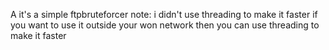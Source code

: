 A it's a simple ftpbruteforcer note: i didn't use threading to make it faster if you want to use it outside your won network then you can
use threading to make it faster
